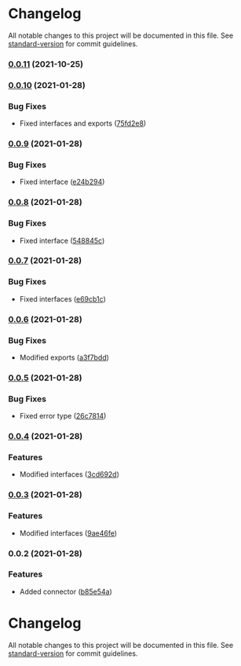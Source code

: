 # Changelog

All notable changes to this project will be documented in this file. See [standard-version](https://github.com/conventional-changelog/standard-version) for commit guidelines.

### [0.0.11](https://github.com/getunid/unid-wallet-sdk-base-connector/compare/v0.0.10...v0.0.11) (2021-10-25)

### [0.0.10](https://github.com/getunid/unid-wallet-sdk-base-connector/compare/v0.0.9...v0.0.10) (2021-01-28)


### Bug Fixes

* Fixed interfaces and exports ([75fd2e8](https://github.com/getunid/unid-wallet-sdk-base-connector/commit/75fd2e8495ae32a7d8182e4b9807a334d585f3d4))

### [0.0.9](https://github.com/getunid/unid-wallet-sdk-base-connector/compare/v0.0.8...v0.0.9) (2021-01-28)


### Bug Fixes

* Fixed interface ([e24b294](https://github.com/getunid/unid-wallet-sdk-base-connector/commit/e24b2942def3dc9120194bf788ddee38d3b84c5f))

### [0.0.8](https://github.com/getunid/unid-wallet-sdk-base-connector/compare/v0.0.7...v0.0.8) (2021-01-28)


### Bug Fixes

* Fixed interface ([548845c](https://github.com/getunid/unid-wallet-sdk-base-connector/commit/548845cb715093d067ec4f2d07a55558b6fa5e56))

### [0.0.7](https://github.com/getunid/unid-wallet-sdk-base-connector/compare/v0.0.6...v0.0.7) (2021-01-28)


### Bug Fixes

* Fixed interfaces ([e69cb1c](https://github.com/getunid/unid-wallet-sdk-base-connector/commit/e69cb1c920f68bca7e5432b1d4eafeac76423a69))

### [0.0.6](https://github.com/getunid/unid-wallet-sdk-base-connector/compare/v0.0.5...v0.0.6) (2021-01-28)


### Bug Fixes

* Modified exports ([a3f7bdd](https://github.com/getunid/unid-wallet-sdk-base-connector/commit/a3f7bdd4b6220bdb8b601885d5acfe14332410f8))

### [0.0.5](https://github.com/getunid/unid-wallet-sdk-base-connector/compare/v0.0.4...v0.0.5) (2021-01-28)


### Bug Fixes

* Fixed error type ([26c7814](https://github.com/getunid/unid-wallet-sdk-base-connector/commit/26c781467854ad23c62b5ac5340eb34f4cf2687a))

### [0.0.4](https://github.com/getunid/unid-wallet-sdk-base-connector/compare/v0.0.3...v0.0.4) (2021-01-28)


### Features

* Modified interfaces ([3cd692d](https://github.com/getunid/unid-wallet-sdk-base-connector/commit/3cd692d6d62f1a6e04cff198f46c464bb0975f77))

### [0.0.3](https://github.com/getunid/unid-wallet-sdk-base-connector/compare/v0.0.2...v0.0.3) (2021-01-28)


### Features

* Modified interfaces ([9ae46fe](https://github.com/getunid/unid-wallet-sdk-base-connector/commit/9ae46fe821e6fa642fd2d69647028aaf72bc2157))

### 0.0.2 (2021-01-28)


### Features

* Added connector ([b85e54a](https://github.com/getunid/unid-wallet-sdk-base-connector/commit/b85e54ada7f25187226b9b8379ecef57186d21ca))

# Changelog

All notable changes to this project will be documented in this file. See [standard-version](https://github.com/conventional-changelog/standard-version) for commit guidelines.
